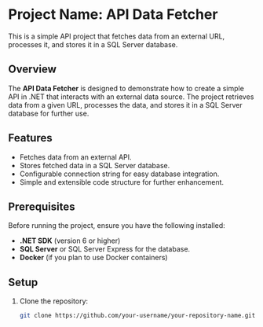 ﻿# Project Name: API Data Fetcher

This is a simple API project that fetches data from an external URL, processes it, and stores it in a SQL Server database.

## Overview

The **API Data Fetcher** is designed to demonstrate how to create a simple API in .NET that interacts with an external data source. The project retrieves data from a given URL, processes the data, and stores it in a SQL Server database for further use.

## Features

- Fetches data from an external API.
- Stores fetched data in a SQL Server database.
- Configurable connection string for easy database integration.
- Simple and extensible code structure for further enhancement.

## Prerequisites

Before running the project, ensure you have the following installed:

- **.NET SDK** (version 6 or higher)
- **SQL Server** or SQL Server Express for the database.
- **Docker** (if you plan to use Docker containers)

## Setup

1. Clone the repository:
   ```bash
   git clone https://github.com/your-username/your-repository-name.git
